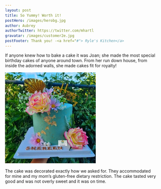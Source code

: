 ```yaml
---
layout: post
title: So Yummy! Worth it!
postHero: /images/herobg.jpg
author: Aubrey
authorTwitter: https://twitter.com/mhartl
gravatar: /images/customer2e.jpg
postFooter: Thank you! -<a href="#"> Ryle's Kitchen</a>
---
```



If anyone knew how to bake a cake it was Joan; she made
the most special birthday cakes of anyone around town. From
her run down house, from inside the adorned walls, she made cakes
fit for royalty! 

<img class="pull-left" src="/images/cakeT2.jpg" alt="cake"><br>

The cake was decorated exactly how we asked for. They accommodated for mine and my mom’s gluten-free dietary restriction. The cake tasted very good and was not overly sweet and it was on time.